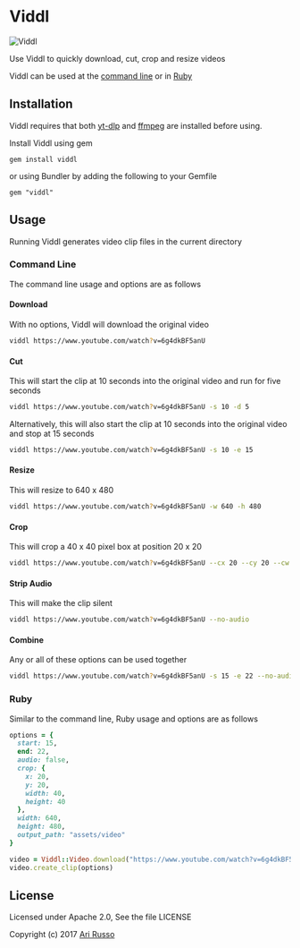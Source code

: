# Viddl

![Viddl](http://i.imgur.com/OuHviqv.png "Viddl")

Use Viddl to quickly download, cut, crop and resize videos

Viddl can be used at the [command line](#command-line) or in [Ruby](#ruby)

## Installation

Viddl requires that both [yt-dlp](https://github.com/yt-dlp/yt-dlp) and [ffmpeg](https://ffmpeg.org) are installed before using.

Install Viddl using gem

`gem install viddl`

or using Bundler by adding the following to your Gemfile

`gem "viddl"`

## Usage

Running Viddl generates video clip files in the current directory

### Command Line

The command line usage and options are as follows

#### Download

With no options, Viddl will download the original video

```sh
viddl https://www.youtube.com/watch?v=6g4dkBF5anU
```

#### Cut

This will start the clip at 10 seconds into the original video and run for five seconds

```sh
viddl https://www.youtube.com/watch?v=6g4dkBF5anU -s 10 -d 5
```

Alternatively, this will also start the clip at 10 seconds into the original video and stop at 15 seconds

```sh
viddl https://www.youtube.com/watch?v=6g4dkBF5anU -s 10 -e 15
```

#### Resize

This will resize to 640 x 480

```sh
viddl https://www.youtube.com/watch?v=6g4dkBF5anU -w 640 -h 480
```

#### Crop

This will crop a 40 x 40 pixel box at position 20 x 20

```sh
viddl https://www.youtube.com/watch?v=6g4dkBF5anU --cx 20 --cy 20 --cw 40 --ch 40
```

#### Strip Audio

This will make the clip silent

```sh
viddl https://www.youtube.com/watch?v=6g4dkBF5anU --no-audio
```

#### Combine

Any or all of these options can be used together

```sh
viddl https://www.youtube.com/watch?v=6g4dkBF5anU -s 15 -e 22 --no-audio --cx 20 --cy 20 --cw 40 --ch 40 -w 640 -h 480
```

### Ruby

Similar to the command line, Ruby usage and options are as follows

```ruby
options = {
  start: 15,
  end: 22,
  audio: false,
  crop: {
    x: 20,
    y: 20,
    width: 40,
    height: 40
  },
  width: 640,
  height: 480,
  output_path: "assets/video"
}

video = Viddl::Video.download("https://www.youtube.com/watch?v=6g4dkBF5anU")
video.create_clip(options)
```

## License

Licensed under Apache 2.0, See the file LICENSE

Copyright (c) 2017 [Ari Russo](http://arirusso.com)
